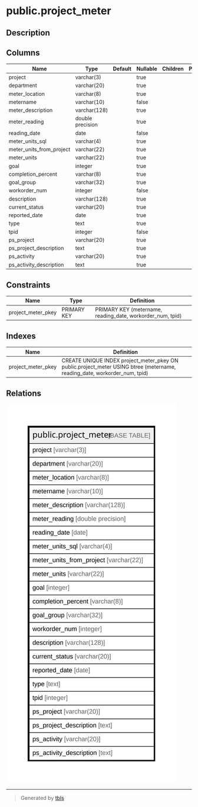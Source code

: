 # public.project_meter

## Description

## Columns

| Name | Type | Default | Nullable | Children | Parents | Comment |
| ---- | ---- | ------- | -------- | -------- | ------- | ------- |
| project | varchar(3) |  | true |  |  |  |
| department | varchar(20) |  | true |  |  |  |
| meter_location | varchar(8) |  | true |  |  |  |
| metername | varchar(10) |  | false |  |  |  |
| meter_description | varchar(128) |  | true |  |  |  |
| meter_reading | double precision |  | true |  |  |  |
| reading_date | date |  | false |  |  |  |
| meter_units_sql | varchar(4) |  | true |  |  |  |
| meter_units_from_project | varchar(22) |  | true |  |  |  |
| meter_units | varchar(22) |  | true |  |  |  |
| goal | integer |  | true |  |  |  |
| completion_percent | varchar(8) |  | true |  |  |  |
| goal_group | varchar(32) |  | true |  |  |  |
| workorder_num | integer |  | false |  |  |  |
| description | varchar(128) |  | true |  |  |  |
| current_status | varchar(20) |  | true |  |  |  |
| reported_date | date |  | true |  |  |  |
| type | text |  | true |  |  |  |
| tpid | integer |  | false |  |  |  |
| ps_project | varchar(20) |  | true |  |  |  |
| ps_project_description | text |  | true |  |  |  |
| ps_activity | varchar(20) |  | true |  |  |  |
| ps_activity_description | text |  | true |  |  |  |

## Constraints

| Name | Type | Definition |
| ---- | ---- | ---------- |
| project_meter_pkey | PRIMARY KEY | PRIMARY KEY (metername, reading_date, workorder_num, tpid) |

## Indexes

| Name | Definition |
| ---- | ---------- |
| project_meter_pkey | CREATE UNIQUE INDEX project_meter_pkey ON public.project_meter USING btree (metername, reading_date, workorder_num, tpid) |

## Relations

![er](public.project_meter.svg)

---

> Generated by [tbls](https://github.com/k1LoW/tbls)

